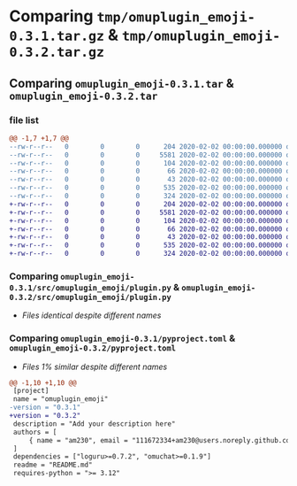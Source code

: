# Comparing `tmp/omuplugin_emoji-0.3.1.tar.gz` & `tmp/omuplugin_emoji-0.3.2.tar.gz`

## Comparing `omuplugin_emoji-0.3.1.tar` & `omuplugin_emoji-0.3.2.tar`

### file list

```diff
@@ -1,7 +1,7 @@
--rw-r--r--   0        0        0      204 2020-02-02 00:00:00.000000 omuplugin_emoji-0.3.1/src/omuplugin_emoji/__init__.py
--rw-r--r--   0        0        0     5581 2020-02-02 00:00:00.000000 omuplugin_emoji-0.3.1/src/omuplugin_emoji/plugin.py
--rw-r--r--   0        0        0      104 2020-02-02 00:00:00.000000 omuplugin_emoji-0.3.1/src/omuplugin_emoji/version.py
--rw-r--r--   0        0        0       66 2020-02-02 00:00:00.000000 omuplugin_emoji-0.3.1/.gitignore
--rw-r--r--   0        0        0       43 2020-02-02 00:00:00.000000 omuplugin_emoji-0.3.1/README.md
--rw-r--r--   0        0        0      535 2020-02-02 00:00:00.000000 omuplugin_emoji-0.3.1/pyproject.toml
--rw-r--r--   0        0        0      324 2020-02-02 00:00:00.000000 omuplugin_emoji-0.3.1/PKG-INFO
+-rw-r--r--   0        0        0      204 2020-02-02 00:00:00.000000 omuplugin_emoji-0.3.2/src/omuplugin_emoji/__init__.py
+-rw-r--r--   0        0        0     5581 2020-02-02 00:00:00.000000 omuplugin_emoji-0.3.2/src/omuplugin_emoji/plugin.py
+-rw-r--r--   0        0        0      104 2020-02-02 00:00:00.000000 omuplugin_emoji-0.3.2/src/omuplugin_emoji/version.py
+-rw-r--r--   0        0        0       66 2020-02-02 00:00:00.000000 omuplugin_emoji-0.3.2/.gitignore
+-rw-r--r--   0        0        0       43 2020-02-02 00:00:00.000000 omuplugin_emoji-0.3.2/README.md
+-rw-r--r--   0        0        0      535 2020-02-02 00:00:00.000000 omuplugin_emoji-0.3.2/pyproject.toml
+-rw-r--r--   0        0        0      324 2020-02-02 00:00:00.000000 omuplugin_emoji-0.3.2/PKG-INFO
```

### Comparing `omuplugin_emoji-0.3.1/src/omuplugin_emoji/plugin.py` & `omuplugin_emoji-0.3.2/src/omuplugin_emoji/plugin.py`

 * *Files identical despite different names*

### Comparing `omuplugin_emoji-0.3.1/pyproject.toml` & `omuplugin_emoji-0.3.2/pyproject.toml`

 * *Files 1% similar despite different names*

```diff
@@ -1,10 +1,10 @@
 [project]
 name = "omuplugin_emoji"
-version = "0.3.1"
+version = "0.3.2"
 description = "Add your description here"
 authors = [
     { name = "am230", email = "111672334+am230@users.noreply.github.com" },
 ]
 dependencies = ["loguru>=0.7.2", "omuchat>=0.1.9"]
 readme = "README.md"
 requires-python = ">= 3.12"
```

